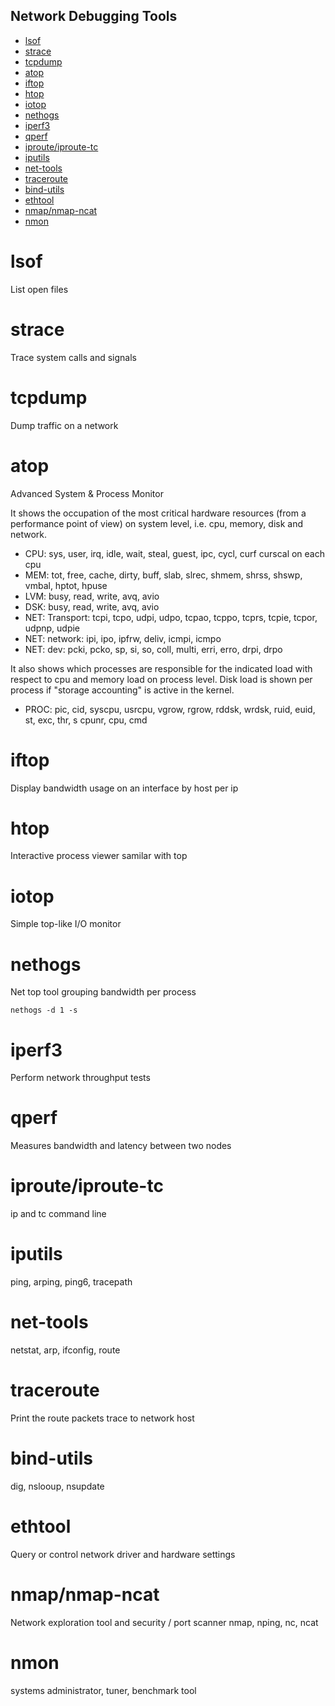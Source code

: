 Network Debugging Tools
---
- [lsof](#lsof)
- [strace](#strace)
- [tcpdump](#tcpdump)
- [atop](#atop)
- [iftop](#iftop)
- [htop](#htop)
- [iotop](#iotop)
- [nethogs](#nethogs)
- [iperf3](#iperf3)
- [qperf](#qperf)
- [iproute/iproute-tc](#iprouteiproute-tc)
- [iputils](#iputils)
- [net-tools](#net-tools)
- [traceroute](#traceroute)
- [bind-utils](#bind-utils)
- [ethtool](#ethtool)
- [nmap/nmap-ncat](#nmapnmap-ncat)
- [nmon](#nmon)


# lsof
List open files

# strace
Trace system calls and signals

# tcpdump
Dump traffic on a network

# atop
Advanced System & Process Monitor

It shows the occupation of the most critical hardware resources (from a performance point of view) on system level, i.e. cpu, memory, disk and network. 
* CPU: sys, user, irq, idle, wait, steal, guest, ipc, cycl, curf curscal on each cpu
* MEM: tot, free, cache, dirty, buff, slab, slrec, shmem, shrss, shswp, vmbal, hptot, hpuse
* LVM: busy, read, write, avq, avio
* DSK: busy, read, write, avq, avio
* NET: Transport: tcpi, tcpo, udpi, udpo, tcpao, tcppo, tcprs, tcpie, tcpor, udpnp, udpie
* NET: network: ipi, ipo, ipfrw, deliv, icmpi, icmpo
* NET: dev: pcki, pcko, sp, si, so, coll, multi, erri, erro, drpi, drpo

It also shows which processes are responsible for the indicated load with respect to cpu and memory load on process level.  Disk load is shown per process if "storage accounting" is active in  the kernel.  
* PROC: pic, cid, syscpu, usrcpu, vgrow, rgrow, rddsk, wrdsk, ruid, euid, st, exc, thr, s cpunr, cpu, cmd

# iftop
Display bandwidth usage on an interface by host per ip

# htop
Interactive process viewer samilar with top

# iotop
Simple top-like I/O monitor

# nethogs
Net top tool grouping bandwidth per process
```
nethogs -d 1 -s 
```

# iperf3
Perform network throughput tests

# qperf
Measures bandwidth and latency between two nodes

# iproute/iproute-tc
ip and tc command line

# iputils
ping, arping, ping6, tracepath

# net-tools
netstat, arp, ifconfig, route

# traceroute
Print the route packets trace to network host

# bind-utils
dig, nslooup, nsupdate

# ethtool
Query or control network driver and hardware settings

# nmap/nmap-ncat
Network exploration tool and security / port scanner
nmap, nping, nc, ncat

# nmon
systems administrator, tuner, benchmark tool